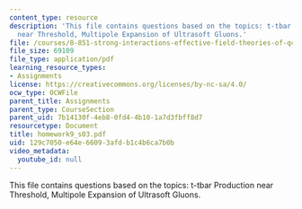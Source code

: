 ```yaml
---
content_type: resource
description: 'This file contains questions based on the topics: t-tbar Production
  near Threshold, Multipole Expansion of Ultrasoft Gluons.'
file: /courses/8-851-strong-interactions-effective-field-theories-of-qcd-spring-2006/129c7050e64e66093afdb1c4b6ca7b0b_homework9_s03.pdf
file_size: 69109
file_type: application/pdf
learning_resource_types:
- Assignments
license: https://creativecommons.org/licenses/by-nc-sa/4.0/
ocw_type: OCWFile
parent_title: Assignments
parent_type: CourseSection
parent_uid: 7b14130f-4eb8-0fd4-4b10-1a7d3fbff8d7
resourcetype: Document
title: homework9_s03.pdf
uid: 129c7050-e64e-6609-3afd-b1c4b6ca7b0b
video_metadata:
  youtube_id: null
---
```

This file contains questions based on the topics: t-tbar Production near Threshold, Multipole Expansion of Ultrasoft Gluons.